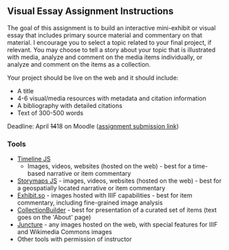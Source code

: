 ## Visual Essay Assignment Instructions

The goal of this assignment is to build an interactive mini-exhibit or visual essay that includes primary source material and commentary on that material. I encourage you to select a topic related to your final project, if relevant. You may choose to tell a story about your topic that is illustrated with media, analyze and comment on the media items individually, or analyze and comment on the items as a collection.

Your project should be live on the web and it should include:
- A title
- 4-6 visual/media resources with metadata and citation information
- A bibliography with detailed citations
- Text of 300-500 words 

Deadline: April ~~14~~18 on Moodle ([assignment submission link](https://moodle.brynmawr.edu/mod/assign/view.php?id=374410))

### Tools

- [Timeline JS](https://timeline.knightlab.com/) 
  - Images, videos, websites (hosted on the web) - best for a time-based narrative or item commentary
- [Storymaps JS](https://storymap.knightlab.com/) - images, videos, websites (hosted on the web) - best for a geospatially located narrative or item commentary
- [Exhibit.so](https://www.exhibit.so/) - images hosted with IIIF capabilities - best for item commentary, including fine-grained image analysis
- [CollectionBuilder](https://collectionbuilder.github.io/) - best for presentation of a curated set of items (text goes on the 'About' page)
- [Juncture](https://www.juncture-digital.org/) - any images hosted on the web, with special features for IIIF and Wikimedia Commons images
- Other tools with permission of instructor

